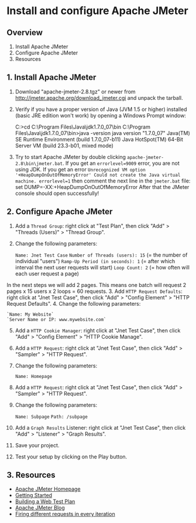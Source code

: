 # Install and configure Apache JMeter

## Overview

1. Install Apache JMeter
2. Configure Apache JMeter
3. Resources

## 1. Install Apache JMeter
1. Download "apache-jmeter-2.8.tgz" or newer from http://jmeter.apache.org/download_jmeter.cgi and unpack the tarball.
2. Verify if you have a proper version of Java (JVM 1.5 or higher) installed (basic JRE edition won't work) by opening a Windows Prompt window:

    C:\>cd C:\Program Files\Java\jdk1.7.0_07\bin
    C:\Program Files\Java\jdk1.7.0_07\bin>java -version
    java version "1.7.0_07"
    Java(TM) SE Runtime Environment (build 1.7.0_07-b11)
    Java HotSpot(TM) 64-Bit Server VM (build 23.3-b01, mixed mode)

3. Try to start Apache JMeter by double clicking `apache-jmeter-2.8\bin\jmeter.bat`. If you get an `errorlevel=9009` error, you are not using JDK. If you get an error `Unrecognized VM option '+HeapDumpOnOutOfMemoryError' Could not create the Java virtual machine. errorlevel=1` then comment the next line in the `jmeter.bat` file:
	set DUMP=-XX:+HeapDumpOnOutOfMemoryError
After that the JMeter console should open successfully!

## 2. Configure Apache JMeter
1. Add a `Thread Group`: right click at "Test Plan", then click "Add" > "Threads (Users)" > "Thread Group".
2. Change the following parameters:

	`Name: Jnet Test Case`
	`Number of Threads (users): 15` (= the number of individual "users")
	`Ramp-Up Period (in seconds): 1` (= after which interval the next user requests will start)
	`Loop Count: 2` (= how often will each user request a page)

In the next steps we will add 2 pages. This means one batch will request 2 pages x 15 users x 2 loops = 60 requests.
3. Add `HTTP Request Defaults`: right click at "Jnet Test Case", then click "Add" > "Config Element" > "HTTP Request Defaults".
4. Change the following parameters:

	`Name: My Website`
	`Server Name or IP: www.mywebsite.com`

5. Add a `HTTP Cookie Manager`: right click at "Jnet Test Case", then click "Add" > "Config Element" > "HTTP Cookie Manage".
6. Add a `HTTP Request`: right click at "Jnet Test Case", then click "Add" > "Sampler" > "HTTP Request".
7. Change the following parameters:

	`Name: Homepage`

8. Add a `HTTP Request`: right click at "Jnet Test Case", then click "Add" > "Sampler" > "HTTP Request".
9. Change the following parameters:

	`Name: Subpage`
	`Path: /subpage`

10. Add a `Graph Results` Listener: right click at "Jnet Test Case", then click "Add" > "Listener" > "Graph Results".
11. Save your project.
11. Test your setup by clicking on the Play button.

## 3. Resources
* [Apache JMeter Homepage](http://jmeter.apache.org)
* [Getting Started](http://jmeter.apache.org/usermanual/get-started.html)
* [Building a Web Test Plan](http://jmeter.apache.org/usermanual/build-web-test-plan.html)
* [Apache JMeter Blog](http://apache-jmeter.blogspot.be/)
* [Firing different requests in every iteration](http://stackoverflow.com/questions/8335649/jmeter-firing-different-requests-in-every-iteration)
